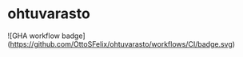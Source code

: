 # ohtuvarasto
![GHA workflow badge] (https://github.com/OttoSFelix/ohtuvarasto/workflows/CI/badge.svg)
